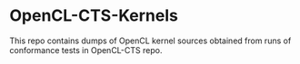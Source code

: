 <!--
Copyright (c) 2021 The Khronos Group Inc.

SPDX-License-Identifier: Apache-2.0
-->

# OpenCL-CTS-Kernels

This repo contains dumps of OpenCL kernel sources obtained from runs of conformance tests in OpenCL-CTS repo.
